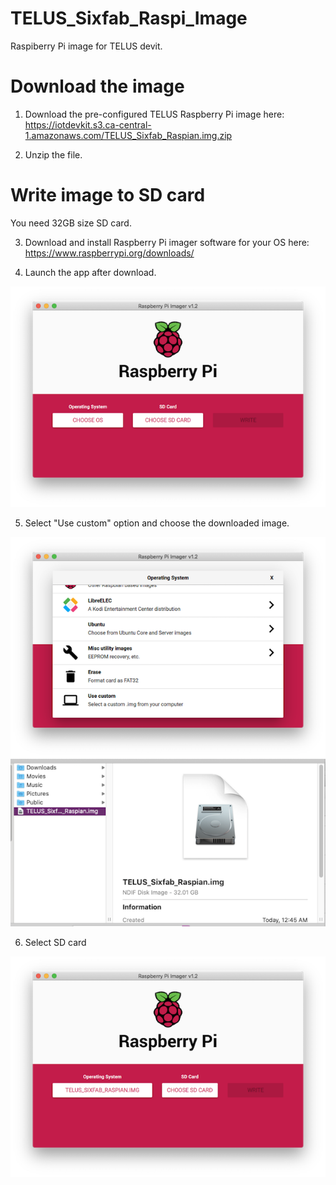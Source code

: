 # TELUS_Sixfab_Raspi_Image
 Raspiberry Pi image for TELUS devit.

# Download the image

1. Download the pre-configured TELUS Raspberry Pi image here: https://iotdevkit.s3.ca-central-1.amazonaws.com/TELUS_Sixfab_Raspian.img.zip

2. Unzip the file.

# Write image to SD card

You need 32GB size SD card.

3. Download and install Raspberry Pi imager software for your OS here: https://www.raspberrypi.org/downloads/

4. Launch the app after download.

![Alt_text](images/Step_1_640x640.png)

5. Select "Use custom" option and choose the downloaded image.

![Alt_text](images/Step_2_640x640.png)
![Alt_text](images/Step_3_640x640.png)

6. Select SD card

![Alt_text](images/Step_4_640x640.png)
